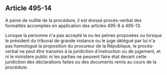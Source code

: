 Article 495-14
----
A peine de nullité de la procédure, il est dressé procès-verbal des formalités
accomplies en application des articles 495-8 à 495-13.

Lorsque la personne n'a pas accepté la ou les peines proposées ou lorsque le
président du tribunal de grande instance ou le juge délégué par lui n'a pas
homologué la proposition du procureur de la République, le procès-verbal ne peut
être transmis à la juridiction d'instruction ou de jugement, et ni le ministère
public ni les parties ne peuvent faire état devant cette juridiction des
déclarations faites ou des documents remis au cours de la procédure.
